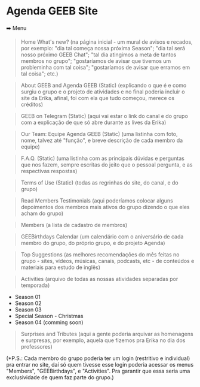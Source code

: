 # Agenda GEEB Site 

➡️ Menu 

> Home 
What's new? (na página inicial - um mural de avisos e recados, por exemplo: "dia tal começa nossa próxima Season"; "dia tal será nosso próximo GEEB Chat"; "tal dia atingimos a meta de tantos membros no grupo"; "gostaríamos de avisar que tivemos um probleminha com tal coisa"; "gostaríamos de avisar que erramos em tal coisa"; etc.) 

> About GEEB and Agenda GEEB (Static) 
(explicando o que é e como surgiu o grupo e o projeto de atividades e no final poderia incluir o site da Erika, afinal, foi com ela que tudo começou, merece os créditos) 

> GEEB on Telegram (Static)
(aqui vai estar o link do canal e do grupo com a explicação de que só abre durante as lives da Erika) 

> Our Team: Equipe Agenda GEEB (Static)
(uma listinha com foto, nome, talvez até "função", e breve descrição de cada membro da equipe) 

> F.A.Q. (Static)
(uma listinha com as principais dúvidas e perguntas que nos fazem, sempre escritas do jeito que o pessoal pergunta, e as respectivas respostas) 

> Terms of Use (Static)
(todas as regrinhas do site, do canal, e do grupo) 

> Read Members Testimonials
(aqui poderíamos colocar alguns depoimentos dos membros mais ativos do grupo dizendo o que eles acham do grupo) 

> Members
(a lista de cadastro de membros)

> GEEBirthdays Calendar
(um calendário com o aniversário de cada membro do grupo, do próprio grupo, e do projeto Agenda) 

> Top Suggestions
(as melhores recomendações do mês feitas no grupo - sites, vídeos, músicas, canais, podcasts, etc - de conteúdos e materiais para estudo de inglês) 

> Activities
(arquivo de todas as nossas atividades separadas por temporada) 
  - Season 01 
  - Season 02 
  - Season 03 
  - Special Season - Christmas 
  - Season 04 (comming soon)

> Surprises and Tributes
(aqui a gente poderia arquivar as homenagens e surpresas, por exemplo, aquela que fizemos pra Erika no dia dos professores) 

(*P.S.: Cada membro do grupo poderia ter um login (restritivo e individual) pra entrar no site, daí só quem tivesse esse login poderia acessar os menus "Members", "GEEBirthdays", e "Activities". Pra garantir que essa seria uma exclusividade de quem faz parte do grupo.)